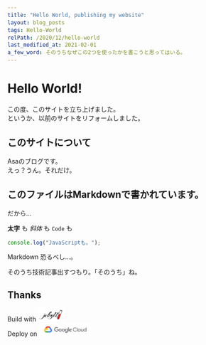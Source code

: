 ```yaml
---
title: "Hello World, publishing my website"
layout: blog_posts
tags: Hello-World
relPath: /2020/12/hello-world
last_modified_at: 2021-02-01
a_few_word: そのうちなぜこの2つを使ったかを書こうと思ってはいる。
---
```


# Hello World!
この度、このサイトを立ち上げました。<br>
というか、以前のサイトをリフォームしました。

## このサイトについて
Asaのブログです。<br>
えっ？うん。それだけ。

## このファイルはMarkdownで書かれています。
だから...<br>

**太字** も *斜体* も `Code` も
```javascript
console.log("JavaScriptも。");
```
Markdown 恐るべし...。

そのうち技術記事出すつもり。「そのうち」ね。

## Thanks
Build with <a href="https://jekyllrb.com/" target="_blank" rel="noopener noreferrer"><img src="/img/footer/jekyll_logo.png" alt="Jekyll" style="width: 59px;height: 30px;" class="hv_gray no_alt"></a><br>
Deploy on <a href="https://cloud.google.com/" target="_blank" rel="noopener noreferrer"><img src="/img/footer/google_cloud_logo.png" alt="Google Cloud" style="width: 118px;height: 30px;" class="hv_gray no_alt"></a>